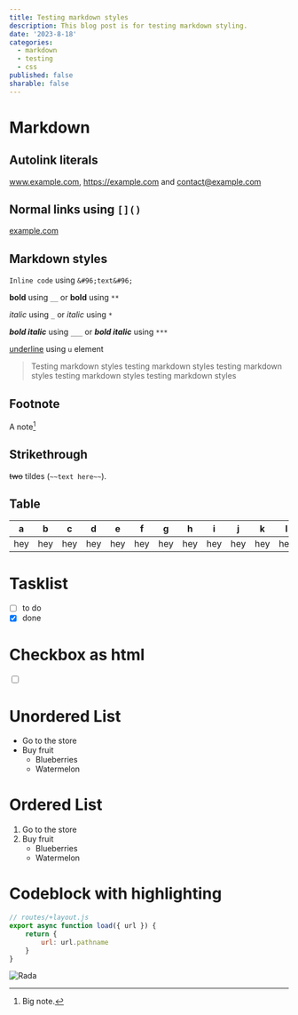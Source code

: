 ```yaml
---
title: Testing markdown styles
description: This blog post is for testing markdown styling.
date: '2023-8-18'
categories:
  - markdown
  - testing
  - css
published: false
sharable: false
---
```


# Markdown

## Autolink literals
www.example.com, https://example.com and contact@example.com

## Normal links using `[]()`
[example.com](https://example.com)

## Markdown styles

`Inline code` using `&#96;text&#96;`

__bold__ using `__` or **bold** using `**`

_italic_ using `_` or *italic* using `*`

___bold italic___ using `___` or ___bold italic___ using `***`

<span><u>underline</u> using <code>u</code> element</span>


> Testing markdown styles testing markdown styles testing markdown styles testing markdown styles testing markdown styles

## Footnote

A note[^1]

[^1]: Big note.

## Strikethrough

~~two~~ tildes (`~~text here~~`).

## Table

|  a  |  b  |   c   |  d  |  e  |  f  |  g  |  h  |  i  |  j  |  k  |  l  |  m  |  n  |  o  |  p  |  q  |  r  |  s  |  t  |  u  |
| :-: | :-: |  :-:  |  :-:  | :-: | :-: | :-: | :-: | :-: | :-: | :-: | :-: |  :-:  | :-: | :-: | :-: | :-: | :-: | :-: | :-: | :-: |
| hey | hey | hey | hey | hey | hey | hey | hey | hey | hey | hey | hey | hey | hey | hey | hey | hey | hey | hey | hey | hey |

# Tasklist

* [ ] to do
* [x] done

# Checkbox as html

<input type="checkbox">

# Unordered List

- Go to the store
- Buy fruit
    - Blueberries
    - Watermelon

# Ordered List

1. Go to the store
2. Buy fruit
    - Blueberries
    - Watermelon
  
# Codeblock with highlighting

```js
// routes/+layout.js
export async function load({ url }) {
	return {
		url: url.pathname
	}
}
```

![Rada](/projects/Rada.png)